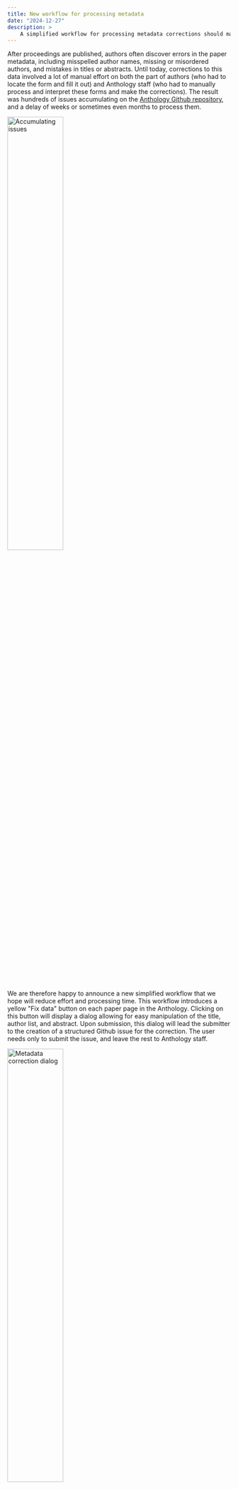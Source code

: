 ```yaml
---
title: New workflow for processing metadata
date: "2024-12-27"
description: >
    A simplified workflow for processing metadata corrections should make it easier for authors to submit corrections and for Anthology staff and volunteers to process them expeditiously.
---
```

After proceedings are published, authors often discover errors in the paper metadata, including misspelled author names, missing or misordered authors, and mistakes in titles or abstracts. Until today, corrections to this data involved a lot of manual effort on both the part of authors (who had to locate the form and fill it out) and Anthology staff (who had to manually process and interpret these forms and make the corrections). The result was hundreds of issues accumulating on the [Anthology Github repository](https://github.com/acl-org/acl-anthology/issues?q=is%3Aissue+is%3Aopen+label%3Acorrection+label%3Ametadata), and a delay of weeks or sometimes even months to process them.

<img src="/images/2024-12-27/many-requests.png" alt="Accumulating issues" style="width:50%;" />

We are therefore happy to announce a new simplified workflow that we hope will reduce effort and processing time. This workflow introduces a yellow "Fix data" button on each paper page in the Anthology. Clicking on this button will display a dialog allowing for easy manipulation of the title, author list, and abstract. Upon submission, this dialog will lead the submitter to the creation of a structured Github issue for the correction. The user needs only to submit the issue, and leave the rest to Anthology staff.

<img src="/images/2024-12-27/dialog.png" alt="Metadata correction dialog" style="width:50%;" />

For the curious, from that point, we make use of further Github automations to make the process as easy as possible. A Github workflow annotates the issue with an image of the paper and a link to its paper page, allowing for easy visual verification of the corrections. We then run a script that can automatically create a consolidated pull request from all approved correction requests.

We hope that this simplified process will make the submission process easier and more intuitive for authors who submit corrections, and also that it will enable us to process them much more frequently than the monthly process we've been using up till this point.

We are excited to see how this new process will work in practice, and we welcome feedback from the community on how we can further improve it.
